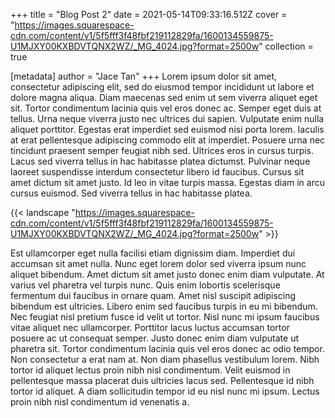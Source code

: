 +++
title = "Blog Post 2"
date = 2021-05-14T09:33:16.512Z
cover = "https://images.squarespace-cdn.com/content/v1/5f5fff3f48fbf219112829fa/1600134559875-U1MJXY00KXBDVTQNX2WZ/_MG_4024.jpg?format=2500w"
collection = true

[metadata]
author = "Jace Tan"
+++
Lorem ipsum dolor sit amet, consectetur adipiscing elit, sed do eiusmod tempor incididunt ut labore et dolore magna aliqua. Diam maecenas sed enim ut sem viverra aliquet eget sit. Tortor condimentum lacinia quis vel eros donec ac. Semper eget duis at tellus. Urna neque viverra justo nec ultrices dui sapien. Vulputate enim nulla aliquet porttitor. Egestas erat imperdiet sed euismod nisi porta lorem. Iaculis at erat pellentesque adipiscing commodo elit at imperdiet. Posuere urna nec tincidunt praesent semper feugiat nibh sed. Ultrices eros in cursus turpis. Lacus sed viverra tellus in hac habitasse platea dictumst. Pulvinar neque laoreet suspendisse interdum consectetur libero id faucibus. Cursus sit amet dictum sit amet justo. Id leo in vitae turpis massa. Egestas diam in arcu cursus euismod. Sed viverra tellus in hac habitasse platea.

{{< landscape "https://images.squarespace-cdn.com/content/v1/5f5fff3f48fbf219112829fa/1600134559875-U1MJXY00KXBDVTQNX2WZ/_MG_4024.jpg?format=2500w" >}}

Est ullamcorper eget nulla facilisi etiam dignissim diam. Imperdiet dui accumsan sit amet nulla. Nunc eget lorem dolor sed viverra ipsum nunc aliquet bibendum. Amet dictum sit amet justo donec enim diam vulputate. At varius vel pharetra vel turpis nunc. Quis enim lobortis scelerisque fermentum dui faucibus in ornare quam. Amet nisl suscipit adipiscing bibendum est ultricies. Libero enim sed faucibus turpis in eu mi bibendum. Nec feugiat nisl pretium fusce id velit ut tortor. Nisl nunc mi ipsum faucibus vitae aliquet nec ullamcorper. Porttitor lacus luctus accumsan tortor posuere ac ut consequat semper. Justo donec enim diam vulputate ut pharetra sit. Tortor condimentum lacinia quis vel eros donec ac odio tempor. Non consectetur a erat nam at. Non diam phasellus vestibulum lorem. Nibh tortor id aliquet lectus proin nibh nisl condimentum. Velit euismod in pellentesque massa placerat duis ultricies lacus sed. Pellentesque id nibh tortor id aliquet. A diam sollicitudin tempor id eu nisl nunc mi ipsum. Lectus proin nibh nisl condimentum id venenatis a.